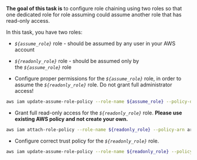 **The goal of this task is** to configure role chaining using two roles so that one dedicated role for role assuming could assume another role that has read-only access.

In this task, you have two roles:

- *`${assume_role}`* role - should be assumed by any user in your AWS account
- *`${readonly_role}`* role - should be assumed only by the *`${assume_role}`* role

- Configure proper permissions for the *`${assume_role}`* role, in order to assume the *`${readonly_role}`* role. Do not grant full administrator access!

```bash
aws iam update-assume-role-policy --role-name ${assume_role} --policy-document file://trust-policy-assume-role.json --profile serverless-training
```

- Grant full read-only access for the *`${readonly_role}`* role. **Please use existing AWS policy and not create your own.**

```bash
aws iam attach-role-policy --role-name ${readonly_role} --policy-arn arn:aws:iam::aws:policy/ReadOnlyAccess --profile serverless-training
```

- Configure correct trust policy for the *`${readonly_role}`* role.

```bash
aws iam update-assume-role-policy --role-name ${readonly_role} --policy-document file://trust-policy-readonly-role.json --profile serverless-training
```
